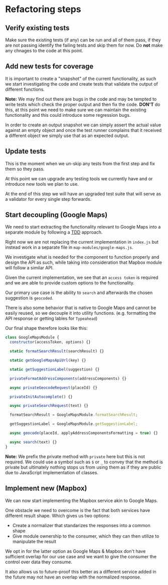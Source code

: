 # Refactoring steps

## Verify existing tests

Make sure the existing tests (if any) can be run and all of them pass, if they are not passing identify the failing tests and skip them for now. Do **not** make any chnages to the code at this point.

## Add new tests for coverage

It is important to create a "snapshot" of the current functionality, as such we start investigating the code and create tests that validate the output of different functions.

**Note:** We may find out there are bugs in the code and may be tempted to write tests which check the proper output and then fix the code. **DON'T** do this, at this point we need to make sure we can maintain the existing functionality and this could introduce some regression bugs.

In order to create an output snapshot we can simply assert the actual value against an empty object and once the test runner complains that it received a different object we simply use that as an expected output.

## Update tests

This is the moment when we un-skip any tests from the first step and fix them so they pass.

At this point we can upgrade any testing tools we currently have and or introduce new tools we plan to use.

At the end of this step we will have an upgraded test suite that will serve as a validator for every single step forwards.

## Start decoupling (Google Maps)

We need to start extracting the functionality relevant to Google Maps into a separate module by following a [TDD](https://en.wikipedia.org/wiki/Test-driven_development) approach.

Right now we are not replacing the current implementation in `index.js` but instead work in a separate file in `map-modules/google-maps.js`.

We investigate what is needed for the component to function properly and design the API as such, while taking into consideration that Mapbox module will follow a similar API.

Given the current implementation, we see that an `access token` is required and we are able to provide custom options to the functionality.

Our primary use case is the ability to `search` and afterwards the chosen suggestion is `geocoded`.

There is also some behavior that is native to Google Maps and cannot be easily reused, so we decouple it into utility functions. (e.g. formatting the API response or getting lables for `Typeahead`)

Our final shape therefore looks like this:

```js
class GoogleMapsModule {
  constructor(accessToken, options) {}

  static formatSearchResult(searchResult) {}

  static getGoogleMapsApiUrl(key) {}

  static getSuggestionLabel(suggestion) {}

  privateFormatAddressComponents(addressComponents) {}

  async privateGeocodeRequest(placeId) {}

  privateInitAutocomplete() {}

  async privateSearchRequest(text) {}

  formatSearchResult = GoogleMapsModule.formatSearchResult;

  getSuggestionLabel = GoogleMapsModule.getSuggestionLabel;

  async geocode(placeId, applyAddressComponentsFormatting = true) {}

  async search(text) {}
}
```

**Note:** We prefix the private method with `private` here but this is not required. We could use a symbol such as `$` or `_` to convey that the method is private but ultimately nothing stops us from using them as if they are public due to JavaScript implementation of classes.

## Implement new (Mapbox)

We can now start implementing the Mapbox service akin to Google Maps.

One obstacle we need to overcome is the fact that both services have different result shape. Which gives us two options:

- Create a normalizer that standarizes the responses into a common shape
- Give module ownership to the consumer, which they can then utilize to manipulate the result

We opt in for the latter option as Google Maps & Mapbox don't have sufficient overlap for our use case and we want to give the consumer the control over data they consume.

It also allows us to future-proof this better as a different service added in the future may not have an overlap with the normalized response.
